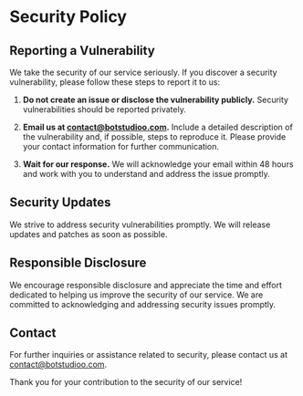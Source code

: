 # Security Policy

## Reporting a Vulnerability

We take the security of our service seriously. If you discover a security vulnerability, please follow these steps to report it to us:

1. **Do not create an issue or disclose the vulnerability publicly.** Security vulnerabilities should be reported privately.

2. **Email us at contact@botstudioo.com.** Include a detailed description of the vulnerability and, if possible, steps to reproduce it. Please provide your contact information for further communication.

3. **Wait for our response.** We will acknowledge your email within 48 hours and work with you to understand and address the issue promptly.

## Security Updates

We strive to address security vulnerabilities promptly. We will release updates and patches as soon as possible.

## Responsible Disclosure

We encourage responsible disclosure and appreciate the time and effort dedicated to helping us improve the security of our service. We are committed to acknowledging and addressing security issues promptly.

## Contact

For further inquiries or assistance related to security, please contact us at contact@botstudioo.com.

Thank you for your contribution to the security of our service!
